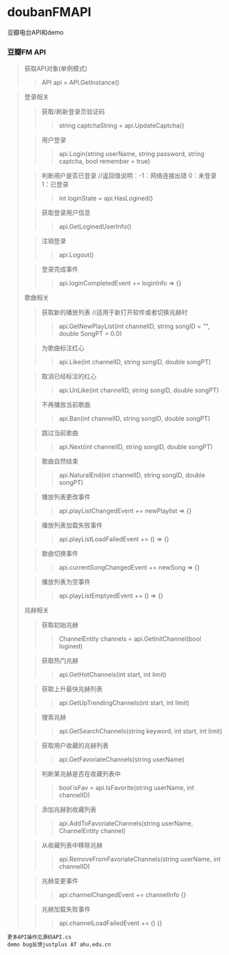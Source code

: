 doubanFMAPI
===========

豆瓣电台API和demo

### 豆瓣FM API
> 获取API对象(单例模式)
> > API api = API.GetInstance()

> 登录相关
> > 获取/刷新登录页验证码
> > > string captchaString = api.UpdateCaptcha()
> 
> > 用户登录
> > > api.Login(string userName, string password, string captcha, bool remember = true)
>  
> > 判断用户是否已登录 //返回值说明：-1：网络连接出错 0：未登录 1：已登录
> > > int loginState = api.HasLogined()
> 
> > 获取登录用户信息
> > > api.GetLoginedUserInfo()
> 
> > 注销登录
> > > api.Logout()
> 
> > 登录完成事件
> > > api.loginCompletedEvent += loginInfo => {}
> 
> 歌曲相关
> > 获取新的播放列表 //适用于新打开软件或者切换兆赫时
> > > api.GetNewPlayList(int channelID, string songID = "", double SongPT = 0.0)
> 
> > 为歌曲标注红心
> > > api.Like(int channelID, string songID, double songPT)
> 
> > 取消已经标注的红心
> > > api.UnLike(int channelID, string songID, double songPT)
> 
> > 不再播放当前歌曲
> > > api.Ban(int channelID, string songID, double songPT)
> 
> > 跳过当前歌曲
> > > api.Next(int channelID, string songID, double songPT)
> 
> > 歌曲自然结束
> > > api.NaturalEnd(int channelID, string songID, double songPT)
> 
> > 播放列表更改事件
> > > api.playListChangedEvent += newPlaylist => {}
> 
> > 播放列表加载失败事件
> > > api.playListLoadFailedEvent += () => {}
> 
> > 歌曲切换事件
> > > api.currentSongChangedEvent += newSong => {}
> 
> > 播放列表为空事件
> > > api.playListEmptyedEvent += () => {}
> 
> 兆赫相关
> > 获取初始兆赫
> > > ChannelEntity channels = api.GetInitChannel(bool logined)
> 
> > 获取热门兆赫
> > > api.GetHotChannels(int start, int limit)
> 
> > 获取上升最快兆赫列表
> > > api.GetUpTrendingChannels(int start, int limit)
> 
> > 搜索兆赫
> > > api.GetSearchChannels(string keyword, int start, int limit)
> 
> > 获取用户收藏的兆赫列表
> > > api.GetFavoriateChannels(string userName)
> 
> > 判断某兆赫是否在收藏列表中
> > > bool isFav = api.IsFavorite(string userName, int channelID)
> 
> > 添加兆赫到收藏列表
> > > api.AddToFavoriateChannels(string userName, ChannelEntity channel)
> 
> > 从收藏列表中移除兆赫
> > > api.RemoveFromFavoriateChannels(string userName, int channelID)
> 
> > 兆赫变更事件
> > > api.channelChangedEvent += channelInfo {}
> 
> > 兆赫加载失败事件
> > > api.channelLoadFailedEvent += () {}

    更多API操作见源码API.cs
    demo bug反馈justplus AT ahu.edu.cn
